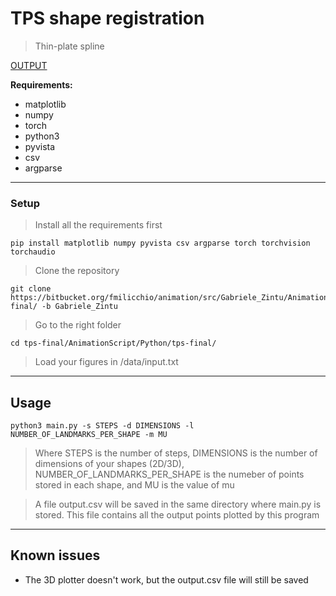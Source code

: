 # TPS shape registration

> Thin-plate spline

[OUTPUT](https://i.imgur.com/ectHCgn.png)

**Requirements:**

- matplotlib
- numpy
- torch
- python3
- pyvista
- csv
- argparse

---

### Setup

> Install all the requirements first

```shell
pip install matplotlib numpy pyvista csv argparse torch torchvision torchaudio
```

> Clone the repository

```shell
git clone https://bitbucket.org/fmilicchio/animation/src/Gabriele_Zintu/AnimationScript/Python/tps-final/ -b Gabriele_Zintu
```

> Go to the right folder

```shell
cd tps-final/AnimationScript/Python/tps-final/
```

> Load your figures in /data/input.txt

---

## Usage

```shell
python3 main.py -s STEPS -d DIMENSIONS -l NUMBER_OF_LANDMARKS_PER_SHAPE -m MU
```
> Where STEPS is the number of steps, DIMENSIONS is the number of dimensions of your shapes (2D/3D), NUMBER_OF_LANDMARKS_PER_SHAPE is the numeber of points stored in each shape, and MU is the value of mu

> A file output.csv will be saved in the same directory where main.py is stored. This file contains all the output points plotted by this program

---

## Known issues

- The 3D plotter doesn't work, but the output.csv file will still be saved

